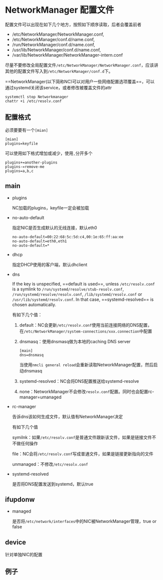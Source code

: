 # NetworkManager 配置文件

配置文件可以出现在如下几个地方，按照如下顺序读取，后者会覆盖前者

-  /etc/NetworkManager/NetworkManager.conf,
-  /etc/NetworkManager/conf.d/name.conf,
-  /run/NetworkManager/conf.d/name.conf,
-  /usr/lib/NetworkManager/conf.d/name.conf,
-  /var/lib/NetworkManager/NetworkManager-intern.conf

尽量不要修改全局配置文件`/etc/NetworkManager/NetworkManager.conf`，应该讲其他的配置文件写入到`/etc/NetworkManager/conf.d`下。

==NetworkManager(以下简称NC)可以对用户一些网络配置选项覆盖==，可以通过systemd关闭该service，或者修改被覆盖文件的attr

```
systemctl stop Networkmanager
chattr +i /etc/resolv.conf
```

## 配置格式

必须要要有一个`[mian]`

```
[mian]
plugins=keyfile
```

可以使用如下格式增加或减少，使用`,`分开多个

```
plugins+=another-plugins
plugins-=remove-me
plugins=a,b,c
```

## main

- plugins

  NC加载的plugins，keyfile一定会被加载

- no-auto-default

  指定NIC是否生成默认的无线连接，默认eth0

  ```
  no-auto-default=00:22:68:5c:5d:c4,00:1e:65:ff:aa:ee
  no-auto-default=eth0,eth1
  no-auto-default=*
  ```

- dhcp

  指定DHCP使用的客户端，默认dhclient

- dns

  If the key is unspecified, ==default is used==, unless `/etc/resolv.conf` is a symlink to `/run/systemd/resolve/stub-resolv.conf`, `/run/systemd/resolve/resolv.conf`,
     `/lib/systemd/resolv.conf` or `/usr/lib/systemd/resolv.conf`. In that case, ==systemd-resolved== is chosen automatically.

  有如下几个值：

  1. default：NC会更新`/etc/resolv.conf`使用当前连接网络的DNS配置，在`/etc/NetworkManager/system-connections/xxx.connection`中配置

  2. dnsmasq：使用dnsmasq做为本地的caching DNS server

     ```
     [main]
     dns=dnsmasq
     ```

     当使用`nmcli general reload`会重新读取NetworkManager配置，然后启动dnsmasq

  3. systemd-resolved：NC会将DNS配置推送给systemd-resolve

  4. none：NetworkManager不会修改`resolv.conf`配置。同时也会配置rc-manager=umanaged

- rc-manager

  告诉dns该如何生成文件，默认值有NetworkManager决定

  有如下几个值

  symilnk：如果`/etc/resolv.conf`是普通文件跟新该文件，如果是链接文件不不做任何操作

  file：NC会将`/etc/resolv.conf`写成普通文件，如果是链接更新指向的文件

  unmanaged：不修改`/etc/resolv.conf`

- systemd-resolved

  是否将DNS配置发送到systemd，默认true

## ifupdonw

- managed

  是否将`/etc/network/interfaces`中的NIC被NetworkManager管理，true or false

## device

针对单独NIC的配置



## 例子

